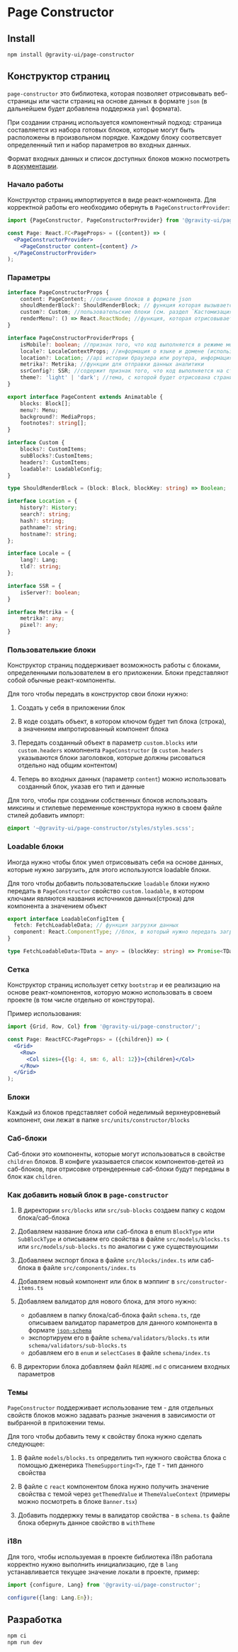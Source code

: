 # Page Constructor

## Install

```shell
npm install @gravity-ui/page-constructor
```

## Конструктор страниц

`page-constructor` это библиотека, которая позволяет отрисовывать веб-страницы или части страниц на основе данных в формате `json` (в дальнейшем будет добавлена поддержка `yaml` формата).

При создании страниц используется компонентный подход: страница составляется из набора готовых блоков, которые могут быть расположены в произвольном порядке. Каждому блоку соответсвует определенный тип и набор параметров во входных данных.

Формат входных данных и список доступных блоков можно посмотреть в [документации](http://localhost:7009/?path=/story/информация--containers).

### Начало работы

Конструктор страниц импортируется в виде реакт-компонента. Для корректной работы его необходимо обернуть в `PageConstructorProvider`:

```jsx
import {PageConstructor, PageConstructorProvider} from '@gravity-ui/page-constructor';

const Page: React.FC<PageProps> = ({content}) => (
  <PageConstructorProvider>
    <PageConstructor content={content} />
  </PageConstructorProvider>
);
```

### Параметры

```typescript
interface PageConstructorProps {
    content: PageContent; //описание блоков в формате json
    shouldRenderBlock?: ShouldRenderBlock; // функция которая вызывается при отрисовке каждого блока и позволяет задавать условия его отображения
    custom?: Custom; //пользовательские блоки (см. раздел `Кастомизация`)
    renderMenu?: () => React.ReactNode; //функция, которая отрисовывает меню страницы с навигацией (планируется добавить отрисовку варианта меню по умолчанию)
}

interface PageConstructorProviderProps {
    isMobile?: boolean; //признак того, что код выполняется в режиме мобильного устройства
    locale?: LocaleContextProps; //информация о языке и домене (используется при генерации и оформлении ссылок)
    location?: Location; //api истории браузера или роутера, информация о url страницы
    metrika?: Metrika; //функции для отправки данных аналитики
    ssrConfig?: SSR; //содержит признак того, что код выполняется на стороне сервера
    theme?: 'light' | 'dark'; //тема, с которой будет отрисована страница
}

export interface PageContent extends Animatable {
    blocks: Block[];
    menu?: Menu;
    background?: MediaProps;
    footnotes?: string[];
}

interface Custom {
    blocks?: CustomItems;
    subBlocks?:CustomItems;
    headers?: CustomItems;
    loadable?: LoadableConfig;
}

type ShouldRenderBlock = (block: Block, blockKey: string) => Boolean;

interface Location = {
    history?: History;
    search?: string;
    hash?: string;
    pathname?: string;
    hostname?: string;
};

interface Locale = {
    lang?: Lang;
    tld?: string;
};

interface SSR = {
    isServer?: boolean;
}

interface Metrika = {
    metrika?: any;
    pixel?: any;
}

```

### Пользователькие блоки

Конструктор страниц поддерживает возможность работы с блоками, определенными пользователем в его приложении. Блоки представляют собой обычные реакт-компоненты.

Для того чтобы передать в конструктор свои блоки нужно:

1. Создать у себя в приложении блок

2. В коде создать объект, в котором ключом будет тип блока (строка), а значением импротированный компонент блока

3. Передать созданный объект в параметр `custom.blocks` или `custom.headers` комопнента `PageConstructor` (в `custom.headers` указываются блоки заголовков, которые должны рисоваться отдельно над общим контентом)

4. Теперь во входных данных (параметр `content`) можно использовать созданный блок, указав его тип и данные

Для того, чтобы при создании собственных блоков использовать миксины и стилевые переменные конструктора нужно в своем файле стилей добавить импорт:

```css
@import '~@gravity-ui/page-constructor/styles/styles.scss';
```

### Loadable блоки

Иногда нужно чтобы блок умел отрисовывать себя на основе данных, которые нужно загрузить, для этого используются loadable блоки.

Для того чтобы добавить пользовательские `loadable` блоки нужно передать в `PageConstructor` свойство `custom.loadable`, в котором ключами являются названия источников данных(строка) для компонента а значением объект

```typescript
export interface LoadableConfigItem {
  fetch: FetchLoadableData; // функция загрузки данных
  component: React.ComponentType; //блок, в который нужно передать загруженные данные
}

type FetchLoadableData<TData = any> = (blockKey: string) => Promise<TData>;
```

### Сетка

Конструктор страниц использует сетку `bootstrap` и ее реализацию на основе реакт-компонентов, которую можно использовать в своем проекте (в том числе отдельно от конструтора).

Пример использования:

```jsx
import {Grid, Row, Col} from '@gravity-ui/page-constructor/';

const Page: ReactFCC<PageProps> = ({children}) => (
  <Grid>
    <Row>
      <Col sizes={{lg: 4, sm: 6, all: 12}}>{children}</Col>
    </Row>
  </Grid>
);
```

### Блоки

Каждый из блоков представляет собой неделимый верхнеуровневый компонент, они лежат в папке `src/units/constructor/blocks`

### Саб-блоки

Саб-блоки это компоненты, которые могут использоваться в свойстве `children` блоков. В конфиге указывается список компонентов-детей из саб-блоков, при отрисовке отрендеренные саб-блоки будут переданы в блок как `children`.

### Как добавить новый блок в `page-constructor`

1. В директории `src/blocks` или `src/sub-blocks` создаем папку с кодом блока/саб-блока

2. Добавляем название блока или саб-блока в enum `BlockType` или `SubBlockType` и описываем его свойства в файле `src/models/blocks.ts` или `src/models/sub-blocks.ts` по аналогии с уже существующими

3. Добавляем экспорт блока в файле `src/blocks/index.ts` или саб-блока в файле `src/components/index.ts`

4. Добавляем новый компонент или блок в мэппинг в `src/constructor-items.ts`

5. Добавляем валидатор для нового блока, для этого нужно:

   - добавляем в папку блока/саб-блока файл `schema.ts`, где описываем валидатор параметров для данного компонента в формате [`json-schema`](http://json-schema.org/)
   - экспортируем его в файле `schema/validators/blocks.ts` или `schema/validators/sub-blocks.ts`
   - добавляем его в `enum` и `selectCases` в файле `schema/index.ts`

6. В директории блока добавляем файл `README.md` с описанием входных параметров

### Темы

`PageConstructor` поддерживает использование тем - для отдельных свойств блоков можно задавать разные значения в зависимости от выбранной в приложении темы.

Для того чтобы добавить тему к свойству блока нужно сделать следующее:

1. В файле `models/blocks.ts` определить тип нужного свойства блока с помощью дженерика `ThemeSupporting<T>`, где `T` - тип данного свойства

2. В файле с `react` компонентом блока нужно получить значение свойства с темой через `getThemedValue` и `ThemeValueContext` (примеры можно посмотреть в блоке `Banner.tsx`)

3. Добавить поддержку темы в валидатор свойства - в `schema.ts` файле блока обернуть данное свойство в `withTheme`

### i18n

Для того, чтобы используемая в проекте библиотека i18n работала корректно нужно выполнить инициализацию, где в `lang` устанавливается текущее значение локали в проекте, пример:

```typescript
import {configure, Lang} from '@gravity-ui/page-constructor';

configure({lang: Lang.En});
```

## Разработка

```bash
npm ci
npm run dev
```
